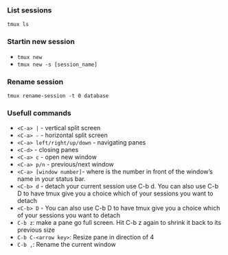 ### List sessions
`tmux ls`
### Startin new session 
- `tmux new`
- `tmux new -s [session_name]`

### Rename session
`tmux rename-session -t 0 database`

### Usefull commands
- `<C-a> |` - vertical split screen
- `<C-a> -` - horizontal split screen
- `<C-a> left/right/up/down` - navigating panes
- `<C-d>` - closing panes
- `<C-a> c` - open new window
- `<C-a> p/n` - previous/next window
- `<C-a> [window number]`- where <window-number> is the number in front of the window’s name in your status bar.
- `<C-b> d` - detach your current session use C-b d. You can also use C-b D to have tmux give you a choice which of your sessions you want to detach
- `<C-b> D` - You can also use C-b D to have tmux give you a choice which of your sessions you want to detach
- `C-b z`: make a pane go full screen. Hit C-b z again to shrink it back to its previous size
- `C-b C-<arrow key>`: Resize pane in direction of <arrow key>4
- `C-b ,`: Rename the current window
